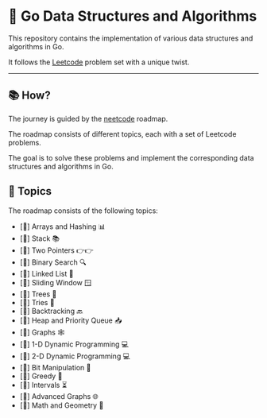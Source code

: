 # 🚀 Go Data Structures and Algorithms

This repository contains the implementation of various data structures and algorithms in Go. 

It follows the [Leetcode](https://leetcode.com/) problem set with a unique twist.

---

## 📚 How?

The journey is guided by the [neetcode](https://neetcode.io/roadmap) roadmap. 

The roadmap consists of different topics, each with a set of Leetcode problems.

The goal is to solve these problems and implement the corresponding data structures and algorithms in Go.

## 📝 Topics

The roadmap consists of the following topics:

- [🔲] Arrays and Hashing 📊
- [🔲] Stack 📚
- [🔲] Two Pointers 👉👉
- [🔲] Binary Search 🔍
- [🔲] Linked List 🔗
- [🔲] Sliding Window 🪟
- [🔲] Trees 🌳
- [🔲] Tries 🌲
- [🔲] Backtracking 🔙
- [🔲] Heap and Priority Queue 📥
- [🔲] Graphs 🕸
- [🔲] 1-D Dynamic Programming 💻
- [🔲] 2-D Dynamic Programming 💻
- [🔲] Bit Manipulation 🔧
- [🔲] Greedy 🤑
- [🔲] Intervals ⏳
- [🔲] Advanced Graphs 🌐
- [🔲] Math and Geometry 📐